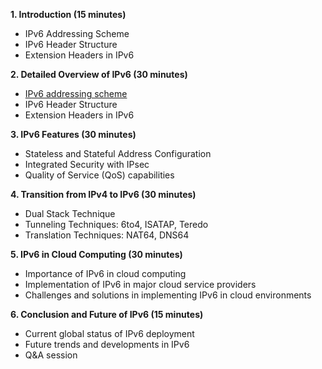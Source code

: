 **1. Introduction (15 minutes)**
- IPv6 Addressing Scheme
- IPv6 Header Structure
- Extension Headers in IPv6

**2. Detailed Overview of IPv6 (30 minutes)**
- [IPv6 addressing scheme](IPv6%20addressing%20scheme.md)
- IPv6 Header Structure
- Extension Headers in IPv6

**3. IPv6 Features (30 minutes)**
- Stateless and Stateful Address Configuration
- Integrated Security with IPsec
- Quality of Service (QoS) capabilities

**4. Transition from IPv4 to IPv6 (30 minutes)**
- Dual Stack Technique
- Tunneling Techniques: 6to4, ISATAP, Teredo
- Translation Techniques: NAT64, DNS64

**5. IPv6 in Cloud Computing (30 minutes)**
- Importance of IPv6 in cloud computing
- Implementation of IPv6 in major cloud service providers
- Challenges and solutions in implementing IPv6 in cloud environments

**6. Conclusion and Future of IPv6 (15 minutes)**
- Current global status of IPv6 deployment
- Future trends and developments in IPv6
- Q&A session
